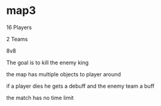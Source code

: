 # map3

16 Players

2 Teams

8v8

The goal is to kill the enemy king

the map has multiple objects to player around

if a player dies he gets a debuff and the enemy team a buff

the match has no time limit
